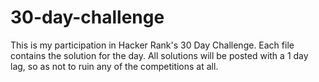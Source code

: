 # 30-day-challenge
This is my participation in Hacker Rank's 30 Day Challenge.  Each file contains the solution for the day.  All solutions will be posted with a 1 day lag, so as not to ruin any of the competitions at all.
